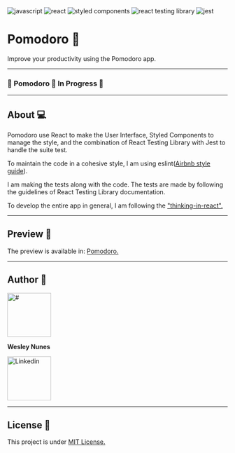 <div>  
  <img alt="javascript" src="https://img.shields.io/badge/JavaScript-F7DF1E?style=for-the-badge&logo=javascript&logoColor=black" />
  <img alt="react" src="https://img.shields.io/badge/React-20232A?style=for-the-badge&logo=react&logoColor=61DAFB" />
  <img alt="styled components" src="https://img.shields.io/badge/styled--components-DB7093?style=for-the-badge&logo=styled-components&logoColor=white" />  
  <img alt="react testing library" src="https://img.shields.io/badge/-React%20Testing%20Library-141414?style=for-the-badge&logo=Testing%20Library" />  
  <img alt="jest" src="https://img.shields.io/badge/Jest-18DF16?style=for-the-badge&logo=jest&logoColor=black" />  
</div>

<h1>Pomodoro 🍅</h1>
<p>Improve your productivity using the Pomodoro app.</p>

<hr />

<h3> 
  🚧  Pomodoro 🍅 In Progress  🚧
</h3>

<hr />

<h2>About 💻</h2>
<p>Pomodoro use React to make the User Interface, Styled Components to manage the style, and the combination of React Testing Library with Jest to handle the suite test.</p>
<p>To maintain the code in a cohesive style, I am using eslint(<a href="https://airbnb.io/javascript/react/">Airbnb style guide</a>).</p>
<p>I am making the tests along with the code. The tests are made by following the guidelines of React Testing Library documentation.
</p>
<p>To develop the entire app in general, I am following the <a href="https://reactjs.org/docs/thinking-in-react.html">"thinking-in-react".</a></p>

<hr />

<h2>Preview 🎨</h2>
<p>The preview is available in: <a href="#">Pomodoro.</a></p>

<hr />

<h2>Author 🦸</h2>
<div>
 <img src="https://avatars.githubusercontent.com/u/43190808?v=4" alt="#" width="100px" />
  
 <br />
  
 <b>Wesley Nunes</b>
 <br />
  
 <a href="https://www.linkedin.com/in/dev-wesley-nunes/">
  <img src="https://img.shields.io/badge/-Connect-blue?style=flat-square&logo=Linkedin&logoColor=white&link=https://www.linkedin.com/in/dev-wesley-nunes/" alt="Linkedin" width="100px" /> 
  </a>
  <br />
  
</div>

<hr />

<h2>License 📝 </h2>
<p>This project is under <a href="./LICENSE">MIT License.</a></p>
